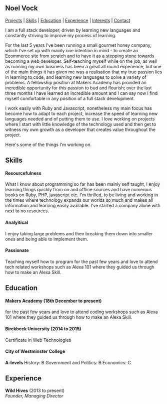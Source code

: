 ## Noel Vock

[Projects](#projects) | [Skills](#skills) | [Education](#education) | [Experience](#experience) | [Interests](#interests) | [Contact](#contact)

I am a full stack developer, driven by learning new languages and constantly striving to improve my process of learning. 

For the last 5 years I’ve been running a small gourmet honey company, which I’ve set up with mainly one intention in mind - to create an Ecommerce site from scratch and to have it as a stepping stone towards becoming a web developer. Self-teaching myself while on the job, as well as running my own business has been a great all round experience, but one of the main things it has given me was a realisation that my true passion lies in learning to code, and learning new languages to solve a variety of problems. 
A fellowship position at Makers Academy has provided an incredible opportunity for this passion to bud and flourish; over the last three months I have learned an incredible amount and I can say now I find myself comfortable in any position of a full stack development. 

I work easily with Ruby and Javascript, nonetheless my main focus has become how to adapt to each project, increase the speed of learning new languages needed and of putting them to use. I love working on projects where I start with little knowledge of the technology used and then get to witness my own growth as a developer that creates value throughout the project. 

Here's some of the things I'm working on.



## Skills

#### Resourcefulness

What I know about programming so far has been mainly self taught, I enjoy learning things quickly from on and offline sources and have numerous books on Ruby, PHP, javascript etc. I'm thrilled, to be living and working in the times where technology expands our worlds so much and makes all information and learning easily available. I've started a company alone with next to no resources.

#### Analyitical

I enjoy taking large problems and then breaking them down into smaller ones and being able to implement them.

#### Passionate

Teaching myself how to program for the past few years and love to attend tech related
workshops such as Alexa 101 where they guided us through how to make an Alexa Skill.

## Education

#### Makers Academy (18th December to present)

 for the past few years and love to attend coding
 workshops such as Alexa 101 where they guided us through how to make an Alexa Skill.


#### Birckbeck University (2014 to 2015)

Certificate in Web Technologies

#### City of Westminster College
**A-levels**
History: B
Government and Politics: B
Economics: C

## Experience

**Wild Hives** (2013 to present)    
*Founder, Managing Director*  
